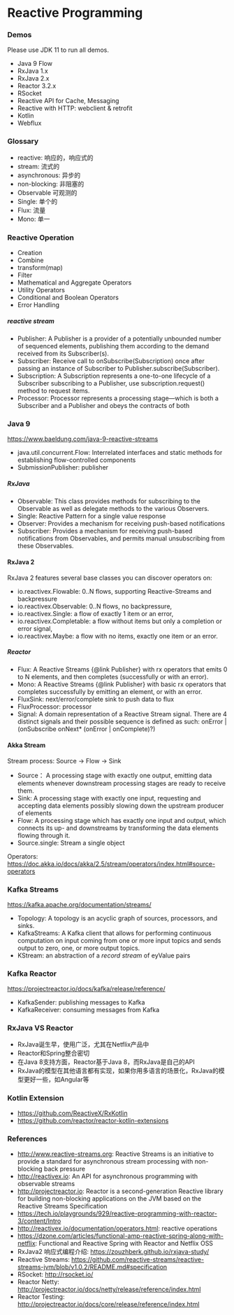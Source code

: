 Reactive Programming
====================

### Demos
Please use JDK 11 to run all demos.

* Java 9 Flow
* RxJava 1.x
* RxJava 2.x
* Reactor 3.2.x
* RSocket
* Reactive API for Cache, Messaging
* Reactive with HTTP: webclient & retrofit
* Kotlin
* Webflux

### Glossary

* reactive: 响应的，响应式的
* stream: 流式的
* asynchronous: 异步的
* non-blocking: 非阻塞的
* Observable 可观测的
* Single: 单个的
* Flux: 流量
* Mono: 单一

### Reactive Operation

* Creation
* Combine
* transform(map)
* Filter
* Mathematical and Aggregate Operators
* Utility Operators
* Conditional and Boolean Operators
* Error Handling

##### reactive stream

* Publisher: A Publisher is a provider of a potentially unbounded number of sequenced elements, publishing them according to the demand received from its Subscriber(s).
* Subscriber: Receive call to onSubscribe(Subscription) once after passing an instance of Subscriber to Publisher.subscribe(Subscriber).
* Subscription: A Subscription represents a one-to-one lifecycle of a Subscriber subscribing to a Publisher, use subscription.request() method to request items.
* Processor:  Processor represents a processing stage—which is both a Subscriber and a Publisher and obeys the contracts of both

### Java 9

https://www.baeldung.com/java-9-reactive-streams

* java.util.concurrent.Flow: Interrelated interfaces and static methods for establishing flow-controlled components
* SubmissionPublisher: publisher

##### RxJava

* Observable: This class provides methods for subscribing to the Observable as well as delegate methods to the various Observers.
* Single: Reactive Pattern for a single value response
* Observer: Provides a mechanism for receiving push-based notifications
* Subscriber: Provides a mechanism for receiving push-based notifications from Observables, and permits manual unsubscribing from these Observables.

#### RxJava 2

RxJava 2 features several base classes you can discover operators on:

* io.reactivex.Flowable: 0..N flows, supporting Reactive-Streams and backpressure
* io.reactivex.Observable: 0..N flows, no backpressure,
* io.reactivex.Single: a flow of exactly 1 item or an error,
* io.reactivex.Completable: a flow without items but only a completion or error signal,
* io.reactivex.Maybe: a flow with no items, exactly one item or an error.

##### Reactor

* Flux: A Reactive Streams {@link Publisher} with rx operators that emits 0 to N elements, and then completes  (successfully or with an error).
* Mono: A Reactive Streams {@link Publisher} with basic rx operators that completes successfully by emitting an element, or with an error.
* FluxSink: next/error/complete sink to push data to flux
* FluxProcessor: processor
* Signal: A domain representation of a Reactive Stream signal. There are 4 distinct signals and their possible sequence is defined as such: onError | (onSubscribe onNext* (onError | onComplete)?)

#### Akka Stream

Stream process: Source -> Flow -> Sink

* Source： A processing stage with exactly one output, emitting data elements whenever downstream processing stages are ready to receive them.
* Sink: A processing stage with exactly one input, requesting and accepting data elements possibly slowing down the upstream producer of elements
* Flow: A processing stage which has exactly one input and output, which connects its up- and downstreams by transforming the data elements flowing through it.
* Source.single: Stream a single object

Operators: https://doc.akka.io/docs/akka/2.5/stream/operators/index.html#source-operators

### Kafka Streams

https://kafka.apache.org/documentation/streams/

* Topology: A topology is an acyclic graph of sources, processors, and sinks.
* KafkaStreams: A Kafka client that allows for performing continuous computation on input coming from one or more input topics and sends output to zero, one, or more output topics.
* KStream: an abstraction of a <i>record stream</i> of eyValue pairs

### Kafka Reactor

https://projectreactor.io/docs/kafka/release/reference/

* KafkaSender: publishing messages to Kafka
* KafkaReceiver: consuming messages from Kafka

### RxJava VS Reactor

* RxJava诞生早，使用广泛，尤其在Netflix产品中
* Reactor和Spring整合密切
* 在Java 8支持方面，Reactor基于Java 8，而RxJava是自己的API
* RxJava的模型在其他语言都有实现，如果你用多语言的场景化，RxJava的模型更好一些，如Angular等

### Kotlin Extension

* https://github.com/ReactiveX/RxKotlin
* https://github.com/reactor/reactor-kotlin-extensions

###  References

* http://www.reactive-streams.org: Reactive Streams is an initiative to provide a standard for asynchronous stream processing with non-blocking back pressure
* http://reactivex.io: An API for asynchronous programming with observable streams
* http://projectreactor.io: Reactor is a second-generation Reactive library for building non-blocking applications on the JVM based on the Reactive Streams Specification
* https://tech.io/playgrounds/929/reactive-programming-with-reactor-3/content/Intro
* http://reactivex.io/documentation/operators.html: reactive operations
* https://dzone.com/articles/functional-amp-reactive-spring-along-with-netflix: Functional and Reactive Spring with Reactor and Netflix OSS
* RxJava2 响应式编程介绍: https://zouzhberk.github.io/rxjava-study/
* Reactive Streams: https://github.com/reactive-streams/reactive-streams-jvm/blob/v1.0.2/README.md#specification
* RSocket: http://rsocket.io/
* Reactor Netty: http://projectreactor.io/docs/netty/release/reference/index.html
* Reactor Testing: http://projectreactor.io/docs/core/release/reference/index.html
